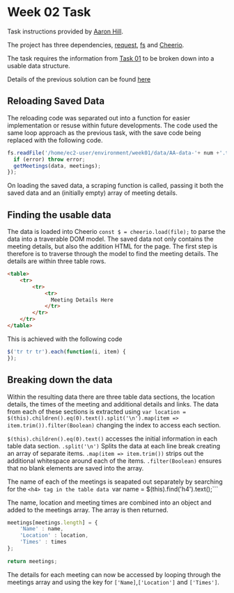 # Week 02 Task
Task instructions provided by [Aaron Hill](https://github.com/aaronxhill).

The project has three dependencies, [request](https://www.npmjs.com/package/request), [fs](https://www.npmjs.com/package/fs) and [Cheerio](https://www.npmjs.com/package/cheerio).

The task requires the information from [Task 01](https://github.com/visualizedata/data-structures/blob/master/weekly_assignment_01.md) to be broken down into a usable data structure. 

Details of the previous solution can be found [here](https://github.com/neil-oliver/data-structures/tree/master/week01)

## Reloading Saved Data
The reloading code was separated out into a function for easier implementation or resuse within future developments.
The code used the same loop approach as the previous task, with the save code being replaced with the following code.

```javascript
fs.readFile('/home/ec2-user/environment/week01/data/AA-data-'+ num +'.txt', 'utf8', (error, data) => {
  if (error) throw error;
  getMeetings(data, meetings);
});
```
On loading the saved data, a scraping function is called, passing it both the saved data and an (initially empty) array of meeting details.

## Finding the usable data
The data is loaded into Cheerio ```const $ = cheerio.load(file);``` to parse the data into a traverable DOM model.
The saved data not only contains the meeting details, but also the addition HTML for the page. The first step is therefore is to traverse through the model to find the meeting details.
The details are within three table rows.

```html
<table>
    <tr>
        <tr>
            <tr>
              Meeting Details Here
            </tr>
        </tr>
    </tr>
</table>
```

This is achieved with the following code

```javascript
$('tr tr tr').each(function(i, item) {
});
```

## Breaking down the data
Within the resulting data there are three table data sections, the location details, the times of the meeting and additional details and links.
The data from each of these sections is extracted using ```var location = $(this).children().eq(0).text().split('\n').map(item => item.trim()).filter(Boolean)``` changing the index to access each section.

```$(this).children().eq(0).text()``` accesses the initial information in each table data section.
```.split('\n')``` Splits the data at each line break creating an array of separate items.
```.map(item => item.trim())``` strips out the additional whitespace around each of the items.
```.filter(Boolean)``` ensures that no blank elements are saved into the array.

The name of each of the meetings is seapated out separately by searching for the ```<h4> tag in the table data ```var name = $(this).find('h4').text();```

The name, location and meeting times are combined into an object and added to the meetings array. The array is then returned.

```javascript
meetings[meetings.length] = {
    'Name' : name,
    'Location' : location,
    'Times' : times
};
 
return meetings;
```

The details for each meeting can now be accessed by looping through the meetings array and using the key for ```['Name]```,```['Location']``` and ```['Times']```.
